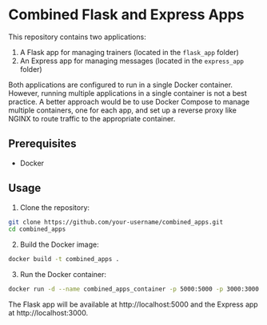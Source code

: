 # Combined Flask and Express Apps

This repository contains two applications:

1. A Flask app for managing trainers (located in the `flask_app` folder)
2. An Express app for managing messages (located in the `express_app` folder)

Both applications are configured to run in a single Docker container. However, running multiple applications in a single container is not a best practice. A better approach would be to use Docker Compose to manage multiple containers, one for each app, and set up a reverse proxy like NGINX to route traffic to the appropriate container.

## Prerequisites

- Docker

## Usage

1. Clone the repository:

```sh
git clone https://github.com/your-username/combined_apps.git
cd combined_apps
```

2. Build the Docker image:
```sh
docker build -t combined_apps .
```

3. Run the Docker container:
```sh
docker run -d --name combined_apps_container -p 5000:5000 -p 3000:3000 combined_apps
```

The Flask app will be available at http://localhost:5000 and the Express app at http://localhost:3000.